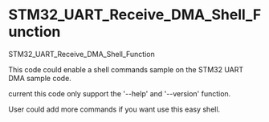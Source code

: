 # STM32_UART_Receive_DMA_Shell_Function
STM32_UART_Receive_DMA_Shell_Function

This code could enable a shell commands sample on the STM32 UART DMA sample code.

current this code only support the '--help' and '--version' function.

User could add more commands if you want use this easy shell.
